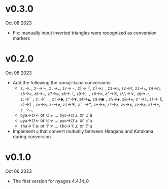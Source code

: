 v0.3.0
======
Oct 08 2023

- Fix: manually input inverted triangles were recognized as conversion markers

v0.2.0
======
Oct 08 2023

- Add the following the romaji-kana conversions:
    - `z,`→`‥`, `z-`→`～`, `z.`→`…`, `z/`→`・`, `z[`→`『`, `z]`→`』`,
        `z1`→`○`, `z2`→`▽`, `z3`→`△`, `z4`→`□`, `z5`→`◇`,
        `z6`→`☆`, `z7`→`◎`, `z8`→`〔`, `z9`→`〕`, `z0`→`∞`,
        `z^`→`※`, `z\\`→`￥`, `z@`→`〃`, `z;`→`゛`, `z:`→`゜` ,
        `z!`→`●`, `z"`→`▼`, `z#`→`▲`, `z$`→`■ `, `z%`→`◆`,
        `z&`→`★`, `z'`→`♪`, `z(`→`【`, `z)`→`】`, `z=`→`≒`,
        `z~`→`≠`, `z|`→`〒`, ``z` ``→`“`, `z+`→`±`, `z*`→`×`,
        `z<`→`≦`, `z>`→`≧`, `z?`→`÷`, `z_`→`―`,
    - `bya`→`びゃ` or `ビャ` ... `byo`→`びょ` or `ビョ`
    - `pya`→`ぴゃ` or `ピャ` ... `pyo`→`ぴょ` or `ピョ`
    - `tha`→`てぁ` or `テァ` ... `tho`→`てょ` or `テョ`
- Implement `q` that convert mutually between Hiragana and Katakana during conversion.

v0.1.0
======
Oct 06 2023

- The first version for nyagos 4.4.14\_0
